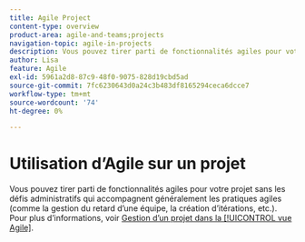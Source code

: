 ```yaml
---
title: Agile Project
content-type: overview
product-area: agile-and-teams;projects
navigation-topic: agile-in-projects
description: Vous pouvez tirer parti de fonctionnalités agiles pour votre projet sans les défis administratifs qui accompagnent généralement les pratiques agiles (comme la gestion du retard d’une équipe, la création d’itérations, etc.).
author: Lisa
feature: Agile
exl-id: 5961a2d8-87c9-48f0-9075-828d19cbd5ad
source-git-commit: 7fc6230643d0a24c3b483df8165294ceca6dcce7
workflow-type: tm+mt
source-wordcount: '74'
ht-degree: 0%

---
```


# Utilisation d’Agile sur un projet

Vous pouvez tirer parti de fonctionnalités agiles pour votre projet sans les défis administratifs qui accompagnent généralement les pratiques agiles (comme la gestion du retard d’une équipe, la création d’itérations, etc.). Pour plus d’informations, voir [Gestion d’un projet dans la [!UICONTROL vue Agile]](../../manage-work/projects/manage-projects/manage-projects-in-agile-view.md).
